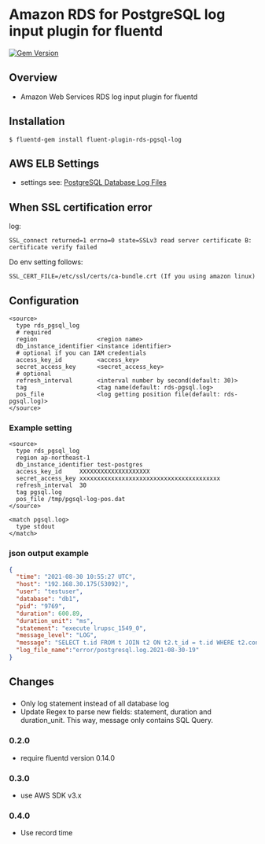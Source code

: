 # Amazon RDS for PostgreSQL log input plugin for fluentd

[![Gem Version](https://badge.fury.io/rb/fluent-plugin-rds-pgsql-log.svg)](https://badge.fury.io/rb/fluent-plugin-rds-pgsql-log)

## Overview
- Amazon Web Services RDS log input plugin for fluentd

## Installation

    $ fluentd-gem install fluent-plugin-rds-pgsql-log

## AWS ELB Settings
- settings see: [PostgreSQL Database Log Files](http://docs.aws.amazon.com/AmazonRDS/latest/UserGuide/USER_LogAccess.Concepts.PostgreSQL.html)

## When SSL certification error
log:
```
SSL_connect returned=1 errno=0 state=SSLv3 read server certificate B: certificate verify failed
```
Do env setting follows:
```
SSL_CERT_FILE=/etc/ssl/certs/ca-bundle.crt (If you using amazon linux)
```

## Configuration

```config
<source>
  type rds_pgsql_log
  # required
  region                 <region name>
  db_instance_identifier <instance identifier>
  # optional if you can IAM credentials
  access_key_id          <access_key>
  secret_access_key      <secret_access_key>
  # optional
  refresh_interval       <interval number by second(default: 30)>
  tag                    <tag name(default: rds-pgsql.log>
  pos_file               <log getting position file(default: rds-pgsql.log)>
</source>
```

### Example setting
```config
<source>
  type rds_pgsql_log
  region ap-northeast-1
  db_instance_identifier test-postgres
  access_key_id     XXXXXXXXXXXXXXXXXXXX
  secret_access_key xxxxxxxxxxxxxxxxxxxxxxxxxxxxxxxxxxxxxxxx
  refresh_interval  30
  tag pgsql.log
  pos_file /tmp/pgsql-log-pos.dat
</source>

<match pgsql.log>
  type stdout
</match>
```

### json output example
```json
{
  "time": "2021-08-30 10:55:27 UTC",
  "host": "192.168.30.175(53092)",
  "user": "testuser",
  "database": "db1",
  "pid": "9769",
  "duration": 600.89,
  "duration_unit": "ms",
  "statement": "execute lrupsc_1549_0",
  "message_level": "LOG",
  "message": "SELECT t.id FROM t JOIN t2 ON t2.t_id = t.id WHERE t2.content::jsonb @> $1::jsonb LIMIT 1",
  "log_file_name":"error/postgresql.log.2021-08-30-19"
}
```

## Changes
### 
- Only log statement instead of all database log
- Update Regex to parse new fields: statement, duration and duration_unit. This way, message only contains SQL Query.

### 0.2.0
- require fluentd version 0.14.0

### 0.3.0
- use AWS SDK v3.x

### 0.4.0
- Use record time

